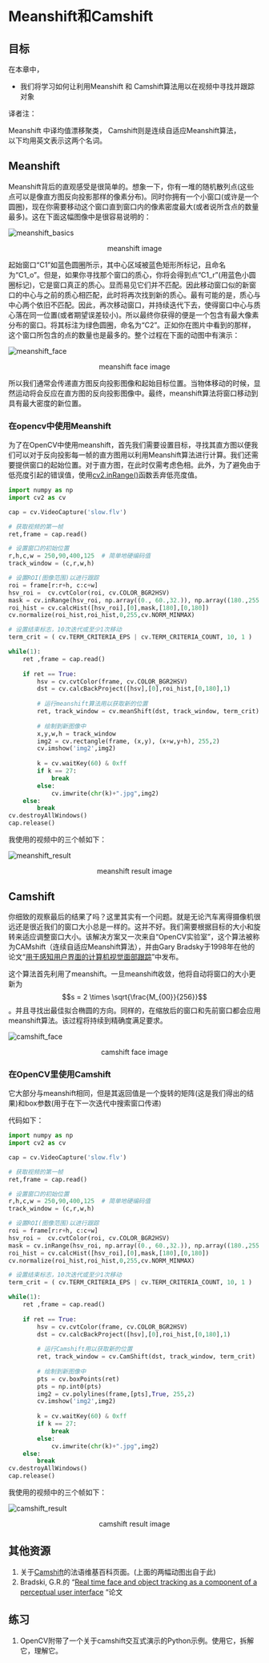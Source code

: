# Meanshift和Camshift

## 目标

在本章中，

- 我们将学习如何让利用Meanshift 和 Camshift算法用以在视频中寻找并跟踪对象

译者注：

Meanshift 中译均值漂移聚类， Camshift则是连续自适应Meanshift算法，<br>以下均用英文表示这两个名词。

## Meanshift

Meanshift背后的直观感受是很简单的。想象一下，你有一堆的随机散列点(这些点可以是像直方图反向投影那样的像素分布)。同时你拥有一个小窗口(或许是一个圆圈)，现在你需要移动这个窗口直到窗口内的像素密度最大(或者说所含点的数量最多)。这在下面这幅图像中是很容易说明的：

![meanshift_basics](img/meanshift_basics.jpg)

<center>meanshift image</center>

起始窗口“C1”如蓝色圆圈所示，其中心区域被蓝色矩形所标记，且命名为“C1_o”。但是，如果你寻找那个窗口的质心，你将会得到点“C1_r”(用蓝色小圆圈标记)，它是窗口真正的质心。显而易见它们并不匹配。因此移动窗口似的新窗口的中心与之前的质心相匹配，此时将再次找到新的质心。最有可能的是，质心与中心两个依旧不匹配。因此，再次移动窗口，并持续迭代下去，使得窗口中心与质心落在同一位置(或者期望误差较小)。所以最终你获得的便是一个包含有最大像素分布的窗口。将其标注为绿色圆圈，命名为“C2”。正如你在图片中看到的那样，这个窗口所包含的点的数量也是最多的。整个过程在下面的动图中有演示：

![meanshift_face](img/meanshift_face.gif)

<center>meanshift face image</center>

所以我们通常会传递直方图反向投影图像和起始目标位置。当物体移动的时候，显然运动将会反应在直方图的反向投影图像中。最终，meanshift算法将窗口移动到具有最大密度的新位置。

### 在opencv中使用Meanshift

为了在OpenCV中使用meanshift，首先我们需要设置目标，寻找其直方图以便我们可以对于反向投影每一帧的直方图用以利用Meanshift算法进行计算。我们还需要提供窗口的起始位置。对于直方图，在此时仅需考虑色相。此外，为了避免由于低亮度引起的错误值，使用[cv2.inRange()](https://docs.opencv.org/4.0.0/d2/de8/group__core__array.html#ga48af0ab51e36436c5d04340e036ce981)函数丢弃低亮度值。

```python
import numpy as np
import cv2 as cv

cap = cv.VideoCapture('slow.flv')

# 获取视频的第一帧
ret,frame = cap.read()

# 设置窗口的初始位置
r,h,c,w = 250,90,400,125  # 简单地硬编码值
track_window = (c,r,w,h)

# 设置ROI(图像范围)以进行跟踪
roi = frame[r:r+h, c:c+w]
hsv_roi =  cv.cvtColor(roi, cv.COLOR_BGR2HSV)
mask = cv.inRange(hsv_roi, np.array((0., 60.,32.)), np.array((180.,255.,255.)))
roi_hist = cv.calcHist([hsv_roi],[0],mask,[180],[0,180])
cv.normalize(roi_hist,roi_hist,0,255,cv.NORM_MINMAX)

# 设置结束标志，10次迭代或至少1次移动
term_crit = ( cv.TERM_CRITERIA_EPS | cv.TERM_CRITERIA_COUNT, 10, 1 )

while(1):
    ret ,frame = cap.read()
    
    if ret == True:
        hsv = cv.cvtColor(frame, cv.COLOR_BGR2HSV)
        dst = cv.calcBackProject([hsv],[0],roi_hist,[0,180],1)
        
        # 运行meanshift算法用以获取新的位置
        ret, track_window = cv.meanShift(dst, track_window, term_crit)
        
        # 绘制到新图像中
        x,y,w,h = track_window
        img2 = cv.rectangle(frame, (x,y), (x+w,y+h), 255,2)
        cv.imshow('img2',img2)
        
        k = cv.waitKey(60) & 0xff
        if k == 27:
            break
        else:
            cv.imwrite(chr(k)+".jpg",img2)
    else:
        break
cv.destroyAllWindows()
cap.release()
```

我使用的视频中的三个帧如下：

![meanshift_result](img/meanshift_result.jpg)

<center>meanshift result image</center>

## Camshift

你细致的观察最后的结果了吗？这里其实有一个问题。就是无论汽车离得摄像机很远还是很近我们的窗口大小总是一样的。这并不好。我们需要根据目标的大小和旋转来适应调整窗口大小。该解决方案又一次来自“OpenCV实验室”，这个算法被称为CAMshift（连续自适应Meanshift算法），并由Gary Bradsky于1998年在他的论文“[用于感知用户界面的计算机视觉面部跟踪](http://opencv.jp/opencv-1.0.0_org/docs/papers/camshift.pdf)”中发布。

这个算法首先利用了meanshift。一旦meanshift收敛，他将自动将窗口的大小更新为$$s = 2 \times \sqrt{\frac{M_{00}}{256}}$$。并且寻找出最佳拟合椭圆的方向。同样的，在缩放后的窗口和先前窗口都会应用meanshift算法。该过程将持续到精确度满足要求。

![camshift_face](img/camshift_face.gif)

<center>camshift face image</center>

### 在OpenCV里使用Camshift

它大部分与meanshift相同，但是其返回值是一个旋转的矩阵(这是我们得出的结果)和box参数(用于在下一次迭代中搜索窗口传递)

代码如下：

```python
import numpy as np
import cv2 as cv

cap = cv.VideoCapture('slow.flv')

# 获取视频的第一帧
ret,frame = cap.read()

# 设置窗口的初始位置
r,h,c,w = 250,90,400,125  # 简单地硬编码值
track_window = (c,r,w,h)

# 设置ROI(图像范围)以进行跟踪
roi = frame[r:r+h, c:c+w]
hsv_roi =  cv.cvtColor(roi, cv.COLOR_BGR2HSV)
mask = cv.inRange(hsv_roi, np.array((0., 60.,32.)), np.array((180.,255.,255.)))
roi_hist = cv.calcHist([hsv_roi],[0],mask,[180],[0,180])
cv.normalize(roi_hist,roi_hist,0,255,cv.NORM_MINMAX)

# 设置结束标志，10次迭代或至少1次移动
term_crit = ( cv.TERM_CRITERIA_EPS | cv.TERM_CRITERIA_COUNT, 10, 1 )

while(1):
    ret ,frame = cap.read()
    
    if ret == True:
        hsv = cv.cvtColor(frame, cv.COLOR_BGR2HSV)
        dst = cv.calcBackProject([hsv],[0],roi_hist,[0,180],1)
        
        # 运行Camshift用以获取新的位置
        ret, track_window = cv.CamShift(dst, track_window, term_crit)
        
        # 绘制到新图像中
        pts = cv.boxPoints(ret)
        pts = np.int0(pts)
        img2 = cv.polylines(frame,[pts],True, 255,2)
        cv.imshow('img2',img2)
        
        k = cv.waitKey(60) & 0xff
        if k == 27:
            break
        else:
            cv.imwrite(chr(k)+".jpg",img2)
    else:
        break
cv.destroyAllWindows()
cap.release()
```

我使用的视频中的三个帧如下：

![camshift_result](img/camshift_result.jpg)

<center>camshift result image</center>

## 其他资源

1. 关于[Camshift](https://fr.wikipedia.org/wiki/Camshift)的法语维基百科页面。(上面的两幅动图出自于此)
2. Bradski, G.R.的 “[Real time face and object tracking as a component of a perceptual user interface](https://ieeexplore.ieee.org/document/732882) “论文

## 练习

1. OpenCV附带了一个关于camshift交互式演示的Python示例。使用它，拆解它，理解它。